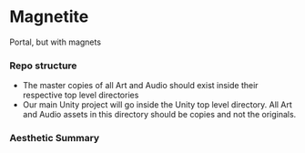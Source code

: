 # Magnetite
Portal, but with magnets

### Repo structure
 - The master copies of all Art and Audio should exist inside their
   respective top level directories
 - Our main Unity project will go inside the Unity top level directory.
   All Art and Audio assets in this directory should be copies and not
   the originals.

### Aesthetic Summary
